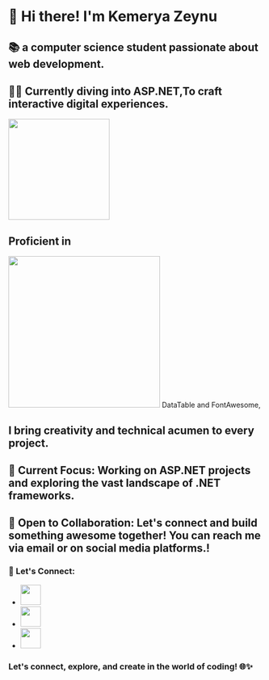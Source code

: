 # 👋 Hi there! I'm Kemerya Zeynu

## 📚   a computer science student passionate about web development.

## 🧟‍♀️ Currently diving into ASP.NET,To craft interactive digital experiences.
<img src="https://github.com/kemerya/Kemerya/assets/123075499/9e19279f-037e-4a81-bf2b-075ad3b0ea78" width="200">

## Proficient in 
<img src="https://github.com/kemerya/Kemerya/assets/123075499/671bebbb-fdc8-4ccc-b1d2-e37e69a2053d" width="300"> DataTable and FontAwesome, 
 ## I bring creativity and technical acumen to every project.

## 🚀 Current Focus: Working on ASP.NET projects and exploring the vast landscape of .NET frameworks.

## 🤝 Open to Collaboration: Let's connect and build something awesome together! You can reach me via email or on social media platforms.!

### 💬 Let's Connect:
- <img src="https://github.com/kemerya/Kemerya/assets/123075499/2f4999e0-f9e7-41be-b1dc-d6a54579ec63" width="40">
- <image src="https://github.com/kemerya/Kemerya/assets/123075499/b71b810e-0920-4408-96c1-391483097e98" width="40">
- <image src="https://github.com/kemerya/Kemerya/assets/123075499/e8fe7c8c-7d4a-45e4-b99b-3ce770a30be3" width="40">

### Let's connect, explore, and create in the world of coding! 🌐✨
